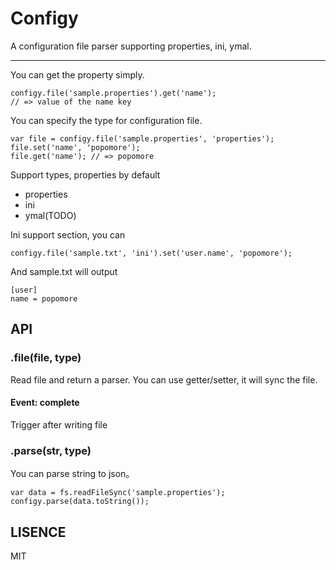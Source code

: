 # Configy

A configuration file parser supporting properties, ini, ymal.

---

You can get the property simply.

```
configy.file('sample.properties').get('name');
// => value of the name key
```

You can specify the type for configuration file.

```
var file = configy.file('sample.properties', 'properties');
file.set('name', 'popomore');
file.get('name'); // => popomore
```

Support types, properties by default 

- properties
- ini
- ymal(TODO)

Ini support section, you can

```
configy.file('sample.txt', 'ini').set('user.name', 'popomore');
```

And sample.txt will output

```
[user]
name = popomore
```

## API

### .file(file, type)

Read file and return a parser. You can use getter/setter, it will sync the file.

#### Event: complete

Trigger after writing file 

### .parse(str, type)

You can parse string to json。

```
var data = fs.readFileSync('sample.properties');
configy.parse(data.toString());
```


## LISENCE

MIT
